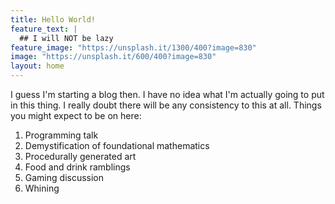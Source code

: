 ```yaml
---
title: Hello World!
feature_text: |
  ## I will NOT be lazy
feature_image: "https://unsplash.it/1300/400?image=830"
image: "https://unsplash.it/600/400?image=830"
layout: home
---
```


I guess I'm starting a blog then. I have no idea what I'm actually
going to put in this thing. I really doubt there will be any consistency
to this at all. Things you might expect to be on here:

1. Programming talk
2. Demystification of foundational mathematics
3. Procedurally generated art
4. Food and drink ramblings
5. Gaming discussion
6. Whining
